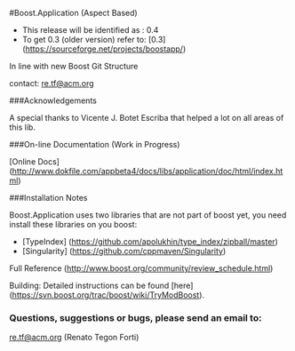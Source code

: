 #Boost.Application (Aspect Based)

* This release will be identified as : 0.4
* To get 0.3 (older version) refer to: [0.3] (https://sourceforge.net/projects/boostapp/)

In line with new Boost Git Structure

contact: re.tf@acm.org

###Acknowledgements

   A special thanks to Vicente J. Botet Escriba that helped a lot on all areas of this lib.
   
###On-line Documentation (Work in Progress)

[Online Docs] (http://www.dokfile.com/appbeta4/docs/libs/application/doc/html/index.html)

###Installation Notes

Boost.Application uses two libraries that are not part of boost yet, you need install these libraries on you boost:

* [TypeIndex] (https://github.com/apolukhin/type_index/zipball/master)
* [Singularity] (https://github.com/cppmaven/Singularity)

Full Reference (http://www.boost.org/community/review_schedule.html)

Building: Detailed instructions can be found [here] (https://svn.boost.org/trac/boost/wiki/TryModBoost).

### Questions, suggestions or bugs, please send an email to: 

re.tf@acm.org (Renato Tegon Forti)
